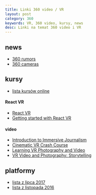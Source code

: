 ```yaml
---
title: Linki 360 video / VR 
layout: post
category: 360
keywords: VR, 360 video, kursy, news
desc: Linki na temat 360 video i VR 
---
```


news
-----

* [360 rumors](http://360rumors.com)
* [360 cameras](http://www.threesixtycameras.com/)


kursy
-----

* [lista kursów online](http://arvrlist.com/review-category/courses/?type=VR)

#### React VR

* [React VR](https://medium.com/coding-artist/learn-react-vr-chapter-1-hello-virtual-world-202241c0cb63)
* [Getting started with React VR](https://www.pluralsight.com/guides/front-end-javascript/getting-started-with-react-vr)

#### video
* [Introduction to Immersive Journalism](http://journalismcourses.org/course/view.php?id=48)
* [Cinematic VR Crash Course](https://www.udemy.com/cinematic-vr-crash-course-produce-virtual-reality-films/)
* [Learning VR Photography and Video](https://www.linkedin.com/learning/vr-photography-and-video-the-basics)
* [VR Video and Photography: Storytelling](https://www.linkedin.com/learning/storytelling-with-vr-video-and-photography)


platformy
----------

* [lista z lipca 2017](http://360rumors.com/2017/07/lookabout-new-360-photo-sharing-app-heres-list-seventeen-360-photo-sharing-platforms.html)
* [lista z listopada 2016](https://plus.google.com/+JimJensen/posts/fze1Z97fm64)
